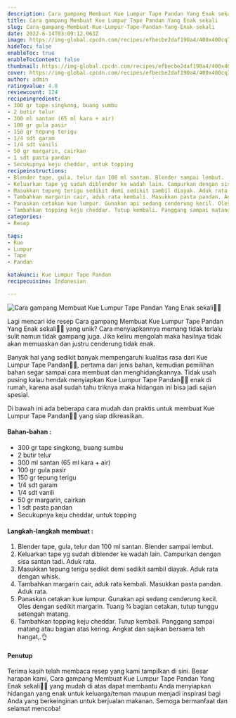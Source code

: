 ```yaml
---
description: Cara gampang Membuat Kue Lumpur Tape Pandan Yang Enak sekali"
title: Cara gampang Membuat Kue Lumpur Tape Pandan Yang Enak sekali
slug: Cara-gampang-Membuat-Kue-Lumpur-Tape-Pandan-Yang-Enak-sekali
date: 2022-6-14T03:09:12.063Z
image: https://img-global.cpcdn.com/recipes/efbecbe2daf190a4/400x400cq70/photo.jpg
hideToc: false
enableToc: true
enableTocContent: false
thumbnail: https://img-global.cpcdn.com/recipes/efbecbe2daf190a4/400x400cq70/photo.jpg
cover: https://img-global.cpcdn.com/recipes/efbecbe2daf190a4/400x400cq70/photo.jpg
author: admin
ratingvalue: 4.8
reviewcount: 124
recipeingredient:
- 300 gr tape singkong, buang sumbu
- 2 butir telur
- 300 ml santan (65 ml kara + air)
- 100 gr gula pasir
- 150 gr tepung terigu
- 1/4 sdt garam
- 1/4 sdt vanili
- 50 gr margarin, cairkan
- 1 sdt pasta pandan
- Secukupnya keju cheddar, untuk topping
recipeinstructions:
- Blender tape, gula, telur dan 100 ml santan. Blender sampai lembut.
- Keluarkan tape yg sudah diblender ke wadah lain. Campurkan dengan sisa santan tadi. Aduk rata.
- Masukkan tepung terigu sedikit demi sedikit sambil diayak. Aduk rata dengan whisk.
- Tambahkan margarin cair, aduk rata kembali. Masukkan pasta pandan. Aduk rata.
- Panaskan cetakan kue lumpur. Gunakan api sedang cenderung kecil. Oles dengan sedikit margarin. Tuang ¾ bagian cetakan, tutup tunggu setengah matang.
- Tambahkan topping keju cheddar. Tutup kembali. Panggang sampai matang atau bagian atas kering. Angkat dan sajikan bersama teh hangat,.👌
categories:
- Resep

tags:
- Kue
- Lumpur
- Tape
- Pandan

katakunci: Kue Lumpur Tape Pandan
recipecuisine: Indonesian

---
```


![Cara gampang Membuat Kue Lumpur Tape Pandan Yang Enak sekali👩‍🍳](https://img-global.cpcdn.com/recipes/efbecbe2daf190a4/400x400cq70/photo.jpg)

Lagi mencari ide resep Cara gampang Membuat Kue Lumpur Tape Pandan Yang Enak sekali👩‍🍳 yang unik? Cara menyiapkannya memang tidak terlalu sulit namun tidak gampang juga. Jika keliru mengolah maka hasilnya tidak akan memuaskan dan justru cenderung tidak enak.

Banyak hal yang sedikit banyak mempengaruhi kualitas rasa dari Kue Lumpur Tape Pandan👩‍🍳, pertama dari jenis bahan, kemudian pemilihan bahan segar sampai cara membuat dan menghidangkannya. Tidak usah pusing kalau hendak menyiapkan Kue Lumpur Tape Pandan👩‍🍳 enak di rumah, karena asal sudah tahu triknya maka hidangan ini bisa jadi sajian spesial.

Di bawah ini ada beberapa cara mudah dan praktis untuk membuat Kue Lumpur Tape Pandan👩‍🍳 yang siap dikreasikan.

<!--inarticleads1-->

#### Bahan-bahan :

- 300 gr tape singkong, buang sumbu
- 2 butir telur
- 300 ml santan (65 ml kara + air)
- 100 gr gula pasir
- 150 gr tepung terigu
- 1/4 sdt garam
- 1/4 sdt vanili
- 50 gr margarin, cairkan
- 1 sdt pasta pandan
- Secukupnya keju cheddar, untuk topping

<!--inarticleads2-->

#### Langkah-langkah membuat :

1. Blender tape, gula, telur dan 100 ml santan. Blender sampai lembut.
1. Keluarkan tape yg sudah diblender ke wadah lain. Campurkan dengan sisa santan tadi. Aduk rata.
1. Masukkan tepung terigu sedikit demi sedikit sambil diayak. Aduk rata dengan whisk.
1. Tambahkan margarin cair, aduk rata kembali. Masukkan pasta pandan. Aduk rata.
1. Panaskan cetakan kue lumpur. Gunakan api sedang cenderung kecil. Oles dengan sedikit margarin. Tuang ¾ bagian cetakan, tutup tunggu setengah matang.
1. Tambahkan topping keju cheddar. Tutup kembali. Panggang sampai matang atau bagian atas kering. Angkat dan sajikan bersama teh hangat,.👌

#### Penutup

Terima kasih telah membaca resep yang kami tampilkan di sini. Besar harapan kami, Cara gampang Membuat Kue Lumpur Tape Pandan Yang Enak sekali👩‍🍳 yang mudah di atas dapat membantu Anda menyiapkan hidangan yang enak untuk keluarga/teman maupun menjadi inspirasi bagi Anda yang berkeinginan untuk berjualan makanan. Semoga bermanfaat dan selamat mencoba!